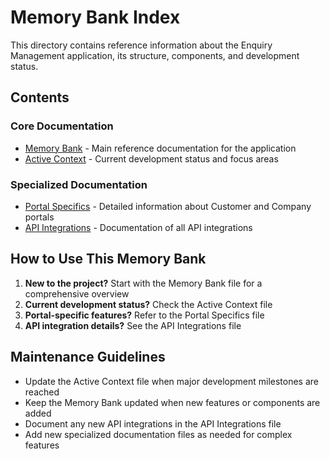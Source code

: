 # Memory Bank Index

This directory contains reference information about the Enquiry Management application, its structure, components, and development status.

## Contents

### Core Documentation
- [Memory Bank](memory_bank.md) - Main reference documentation for the application
- [Active Context](active_context.md) - Current development status and focus areas

### Specialized Documentation
- [Portal Specifics](portal_specifics.md) - Detailed information about Customer and Company portals
- [API Integrations](api_integrations.md) - Documentation of all API integrations

## How to Use This Memory Bank

1. **New to the project?** Start with the Memory Bank file for a comprehensive overview
2. **Current development status?** Check the Active Context file
3. **Portal-specific features?** Refer to the Portal Specifics file
4. **API integration details?** See the API Integrations file

## Maintenance Guidelines

- Update the Active Context file when major development milestones are reached
- Keep the Memory Bank updated when new features or components are added
- Document any new API integrations in the API Integrations file
- Add new specialized documentation files as needed for complex features 